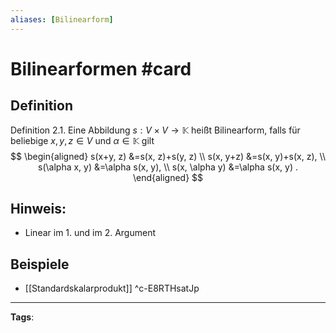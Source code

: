 ```yaml
---
aliases: [Bilinearform]
---
```


# Bilinearformen #card
## Definition
Definition 2.1. Eine Abbildung $s: V \times V \rightarrow \mathbb{K}$ heißt Bilinearform, falls für beliebige $x, y, z \in V$ und $\alpha \in \mathbb{K}$ gilt
$$
\begin{aligned}
s(x+y, z) &=s(x, z)+s(y, z) \\
s(x, y+z) &=s(x, y)+s(x, z), \\
s(\alpha x, y) &=\alpha s(x, y), \\
s(x, \alpha y) &=\alpha s(x, y) .
\end{aligned}
$$
## Hinweis:
- Linear im 1. und im 2. Argument
## Beispiele
- [[Standardskalarprodukt]]
^c-E8RTHsatJp
---
**Tags**: 